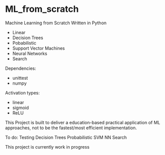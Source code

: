 # ML_from_scratch

Machine Learning from Scratch
Written in Python

- Linear
- Decision Trees
- Pobabilistic
- Support Vector Machines
- Neural Networks
- Search

Dependencies:
- unittest
- numpy

Activation types:
- linear
- sigmoid
- ReLU

This Project is built to deliver a education-based practical application of ML approaches, not to be the fastest/most efficient implementation.

To do:
Testing
Decision Trees
Probabilistic
SVM
NN
Search


This project is currently work in progress
